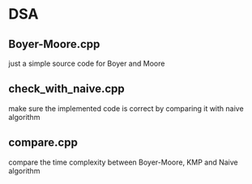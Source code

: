 # DSA

## Boyer-Moore.cpp

just a simple source code for Boyer and Moore 

## check_with_naive.cpp

make sure the implemented code is correct by comparing it with naive algorithm

## compare.cpp
compare the time complexity between Boyer-Moore, KMP and Naive algorithm